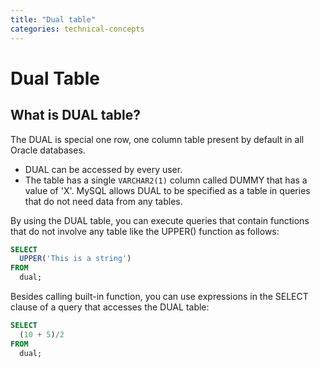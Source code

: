 ```yaml
---
title: "Dual table"
categories: technical-concepts
---
```


# Dual Table

## What is DUAL table?

The DUAL is special one row, one column table present by default in all Oracle databases.

- DUAL can be accessed by every user.
- The table has a single `VARCHAR2(1)` column called DUMMY that has a value of 'X'. MySQL allows DUAL to be specified as a table in queries that do not need data from any tables.

By using the DUAL table, you can execute queries that contain functions that do not involve any table like the UPPER() function as follows:

```sql
SELECT
  UPPER('This is a string')
FROM
  dual;
```

Besides calling built-in function, you can use expressions in the SELECT clause of a query that accesses the DUAL table:

```sql
SELECT
  (10 + 5)/2
FROM
  dual;
```
